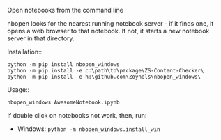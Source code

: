 Open notebooks from the command line

nbopen looks for the nearest running notebook server - if it finds one, it
opens a web browser to that notebook. If not, it starts a new notebook server
in that directory.

Installation::

    python -m pip install nbopen_windows
    python -m pip install -e c:\path\to\package\ZS-Content-Checker\
    python -m pip install -e h:\github.com\Zoynels\nbopen_windows\

Usage::

    nbopen_windows AwesomeNotebook.ipynb

If double click on notebooks not work, then, run:

* Windows: ``python -m nbopen_windows.install_win``

